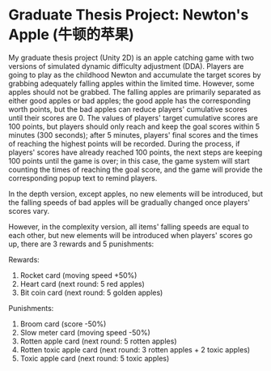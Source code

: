 # Graduate Thesis Project: Newton's Apple (牛顿的苹果)
My graduate thesis project (Unity 2D) is an apple catching game with two versions of simulated dynamic difficulty adjustment (DDA). Players are going to play as the childhood Newton and accumulate the target scores by grabbing adequately falling apples within the limited time. However, some apples should not be grabbed. The falling apples are primarily separated as either good apples or bad apples; the good apple has the corresponding worth points, but the bad apples can reduce players' cumulative scores until their scores are 0. The values of players' target cumulative scores are 100 points, but players should only reach and keep the goal scores within 5 minutes (300 seconds); after 5 minutes, players' final scores and the times of reaching the highest points will be recorded. During the process, if players' scores have already reached 100 points, the next steps are keeping 100 points until the game is over; in this case, the game system will start counting the times of reaching the goal score, and the game will provide the corresponding popup text to remind players. 

In the depth version, except apples, no new elements will be introduced, but the falling speeds of bad apples will be gradually changed once players' scores vary. 

However, in the complexity version, all items' falling speeds are equal to each other, but new elements will be introduced when players' scores go up, there are 3 rewards and 5 punishments:

Rewards:
 1. Rocket card (moving speed +50%)
 2. Heart card (next round: 5 red apples)
 3. Bit coin card (next round: 5 golden apples)

Punishments:
 1. Broom card (score -50%)
 2. Slow meter card (moving speed -50%)
 3. Rotten apple card (next round: 5 rotten apples)
 4. Rotten toxic apple card  (next round: 3 rotten apples + 2 toxic apples)
 5. Toxic apple card (next round: 5 toxic apples)
